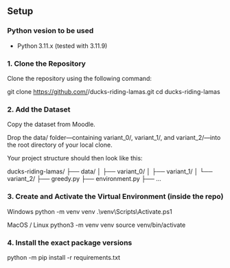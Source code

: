 ## Setup

### Python vesion to be used
* Python 3.11.x  (tested with 3.11.9)


### 1. Clone the Repository

Clone the repository using the following command:

git clone https://github.com/<your-org>/ducks-riding-lamas.git
cd ducks-riding-lamas


### 2. Add the Dataset

Copy the dataset from Moodle.

Drop the data/ folder—containing variant_0/, variant_1/, and variant_2/—into the root directory of your local clone.

Your project structure should then look like this:

ducks-riding-lamas/
├── data/
│   ├── variant_0/
│   ├── variant_1/
│   └── variant_2/
├── greedy.py
├── environment.py
├── ...


### 3. Create and Activate the Virtual Environment (inside the repo)

Windows
python -m venv venv
.\venv\Scripts\Activate.ps1

MacOS / Linux
python3 -m venv venv
source venv/bin/activate


### 4. Install the exact package versions
python -m pip install -r requirements.txt